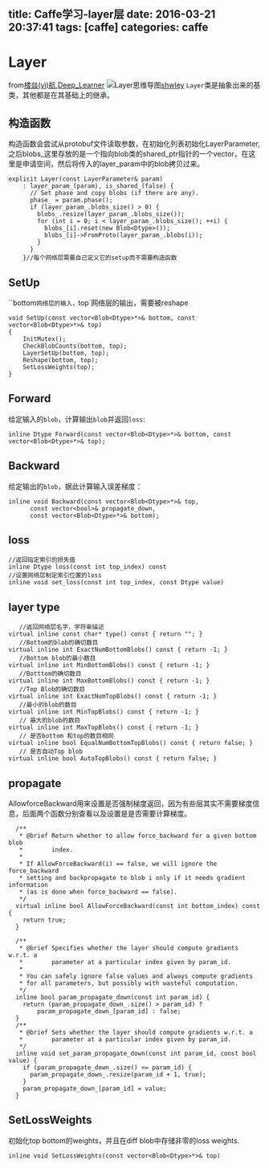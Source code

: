 title: Caffe学习-layer层
date: 2016-03-21 20:37:41
tags: [caffe]
categories: caffe
---

# Layer


from[楼燚(yì)航][1],[Deep_Learner][2]
![Layer思维导图][3][shwley][4]
`Layer`类是抽象出来的基类，其他都是在其基础上的继承。
## 构造函数
构造函数会尝试从protobuf文件读取参数，在初始化列表初始化LayerParameter,之后blobs_这里存放的是一个指向blob类的shared_ptr指针的一个vector，在这里是申请空间，然后将传入的layer_param中的blob拷贝过来。
```
explicit Layer(const LayerParameter& param)
    : layer_param_(param), is_shared_(false) {
      // Set phase and copy blobs (if there are any).
      phase_ = param.phase();
      if (layer_param_.blobs_size() > 0) {
        blobs_.resize(layer_param_.blobs_size());
        for (int i = 0; i < layer_param_.blobs_size(); ++i) {
          blobs_[i].reset(new Blob<Dtype>());
          blobs_[i]->FromProto(layer_param_.blobs(i));
        }
      }
    }//每个网络层需要自己定义它的setup而不需要构造函数
```
## SetUp
``bottom`网络层的输入，`top`网络层的输出，需要被reshape
```
void SetUp(const vector<Blob<Dtype>*>& bottom, const vector<Blob<Dtype>*>& top) 
{
    InitMutex();
    CheckBlobCounts(bottom, top);
    LayerSetUp(bottom, top);
    Reshape(bottom, top);
    SetLossWeights(top);
}
```
## Forward
给定输入的`blob`，计算输出`blob`并返回`loss`:
```
inline Dtype Forward(const vector<Blob<Dtype>*>& bottom, const vector<Blob<Dtype>*>& top);
```
## Backward
给定输出的`blob`，据此计算输入误差梯度：
```
inline void Backward(const vector<Blob<Dtype>*>& top,
      const vector<bool>& propagate_down,
      const vector<Blob<Dtype>*>& bottom);
```
## loss
```
//返回指定索引的损失值
inline Dtype loss(const int top_index) const
//设置网络层制定索引位置的loss
inline void set_loss(const int top_index, const Dtype value)
```
## layer type
```
   //返回网络层名字，字符串描述
virtual inline const char* type() const { return ""; }
   //Bottom的blob的确切数目
virtual inline int ExactNumBottomBlobs() const { return -1; }
   //Bottom blob的最小数目
virtual inline int MinBottomBlobs() const { return -1; }
   //Botttom的确切数目
virtual inline int MaxBottomBlobs() const { return -1; }
   //Top Blob的确切数目
virtual inline int ExactNumTopBlobs() const { return -1; }
   //最小的blob的数目
virtual inline int MinTopBlobs() const { return -1; }
   // 最大的blob的数目
virtual inline int MaxTopBlobs() const { return -1; }
   // 是否bottom 和top的数目相同
virtual inline bool EqualNumBottomTopBlobs() const { return false; }
   // 是否自动Top blob
virtual inline bool AutoTopBlobs() const { return false; }
```
## propagate
AllowforceBackward用来设置是否强制梯度返回，因为有些层其实不需要梯度信息，后面两个函数分别查看以及设置是是否需要计算梯度。
```
  /**
   * @brief Return whether to allow force_backward for a given bottom blob
   *        index.
   *
   * If AllowForceBackward(i) == false, we will ignore the force_backward
   * setting and backpropagate to blob i only if it needs gradient information
   * (as is done when force_backward == false).
   */
  virtual inline bool AllowForceBackward(const int bottom_index) const {
    return true;
  }

  /**
   * @brief Specifies whether the layer should compute gradients w.r.t. a
   *        parameter at a particular index given by param_id.
   *
   * You can safely ignore false values and always compute gradients
   * for all parameters, but possibly with wasteful computation.
   */
  inline bool param_propagate_down(const int param_id) {
    return (param_propagate_down_.size() > param_id) ?
        param_propagate_down_[param_id] : false;
  }
  /**
   * @brief Sets whether the layer should compute gradients w.r.t. a
   *        parameter at a particular index given by param_id.
   */
  inline void set_param_propagate_down(const int param_id, const bool value) {
    if (param_propagate_down_.size() <= param_id) {
      param_propagate_down_.resize(param_id + 1, true);
    }
    param_propagate_down_[param_id] = value;
  }
```
## SetLossWeights
初始化top bottom的weights，并且在diff blob中存储非零的loss weights.
```
inline void SetLossWeights(const vector<Blob<Dtype>*>& top)
```


  [1]: http://www.cnblogs.com/louyihang-loves-baiyan/p/5152653.html
  [2]: http://blog.csdn.net/chenriwei2/article/details/46417293
  [3]: http://7xlbd9.com1.z0.glb.clouddn.com/hsh_blog_3383918621.png
  [4]: http://www.shwley.com/index.php/archives/68/
